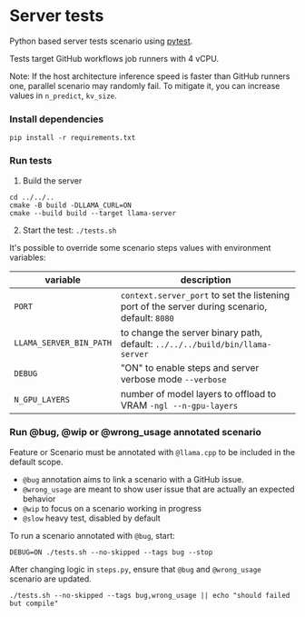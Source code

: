 # Server tests

Python based server tests scenario using [pytest](https://docs.pytest.org/en/stable/).

Tests target GitHub workflows job runners with 4 vCPU.

Note: If the host architecture inference speed is faster than GitHub runners one, parallel scenario may randomly fail.
To mitigate it, you can increase values in `n_predict`, `kv_size`.

### Install dependencies

`pip install -r requirements.txt`

### Run tests

1. Build the server

```shell
cd ../../..
cmake -B build -DLLAMA_CURL=ON
cmake --build build --target llama-server
```

2. Start the test: `./tests.sh`

It's possible to override some scenario steps values with environment variables:

| variable                 | description                                                                                    |
|--------------------------|------------------------------------------------------------------------------------------------|
| `PORT`                   | `context.server_port` to set the listening port of the server during scenario, default: `8080` |
| `LLAMA_SERVER_BIN_PATH`  | to change the server binary path, default: `../../../build/bin/llama-server`                         |
| `DEBUG`                  | "ON" to enable steps and server verbose mode `--verbose`                                       |
| `N_GPU_LAYERS`           | number of model layers to offload to VRAM `-ngl --n-gpu-layers`                                |

### Run @bug, @wip or @wrong_usage annotated scenario

Feature or Scenario must be annotated with `@llama.cpp` to be included in the default scope.

- `@bug` annotation aims to link a scenario with a GitHub issue.
- `@wrong_usage` are meant to show user issue that are actually an expected behavior
- `@wip` to focus on a scenario working in progress
- `@slow` heavy test, disabled by default

To run a scenario annotated with `@bug`, start:

```shell
DEBUG=ON ./tests.sh --no-skipped --tags bug --stop
```

After changing logic in `steps.py`, ensure that `@bug` and `@wrong_usage` scenario are updated.

```shell
./tests.sh --no-skipped --tags bug,wrong_usage || echo "should failed but compile"
```
